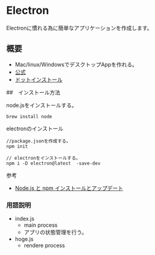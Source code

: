 # Electron

Electronに慣れる為に簡単なアプリケーションを作成します。

## 概要

- Mac/linux/WindowsでデスクトップAppを作れる。
- [公式](https://electronjs.org/)
- [ドットインストール](https://dotinstall.com/lessons/basic_electron/36201)

##　インストール方法

node.jsをインストールする。


```
brew install node
```

electronのインストール

```
//package.jsonを作成する。
npm init

// electronをインストールする。
npm i -D electron@latest  -save-dev
```

参考
- [Node.js と npm インストールとアップデート](https://qiita.com/jaxx2104/items/2277cec77850f2d83c7a)


### 用語説明

- index.js
  - main process
  - アプリの状態管理を行う。
- hoge.js
  - rendere process


